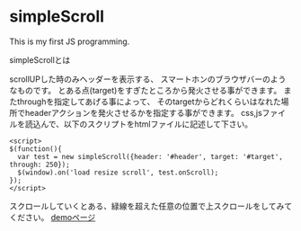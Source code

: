simpleScroll
============

This is my first JS programming.

simpleScrollとは

scrollUPした時のみヘッダーを表示する、
スマートホンのブラウザバーのようなものです。
とある点(target)をすぎたところから発火させる事ができます。
またthroughを指定してあげる事によって、
そのtargetからどれくらいはなれた場所でheaderアクションを発火させるかを指定する事ができます。
css,jsファイルを読込んで、以下のスクリプトをhtmlファイルに記述して下さい。

    <script>
    $(function(){
      var test = new simpleScroll({header: '#header', target: '#target', through: 250});
      $(window).on('load resize scroll', test.onScroll);
    });
    </script>


スクロールしていくとある、緑線を超えた任意の位置で上スクロールをしてみてください。
<a href="http://tanisi.sakura.ne.jp/samples/SimpleScroll/">demoページ</a>
